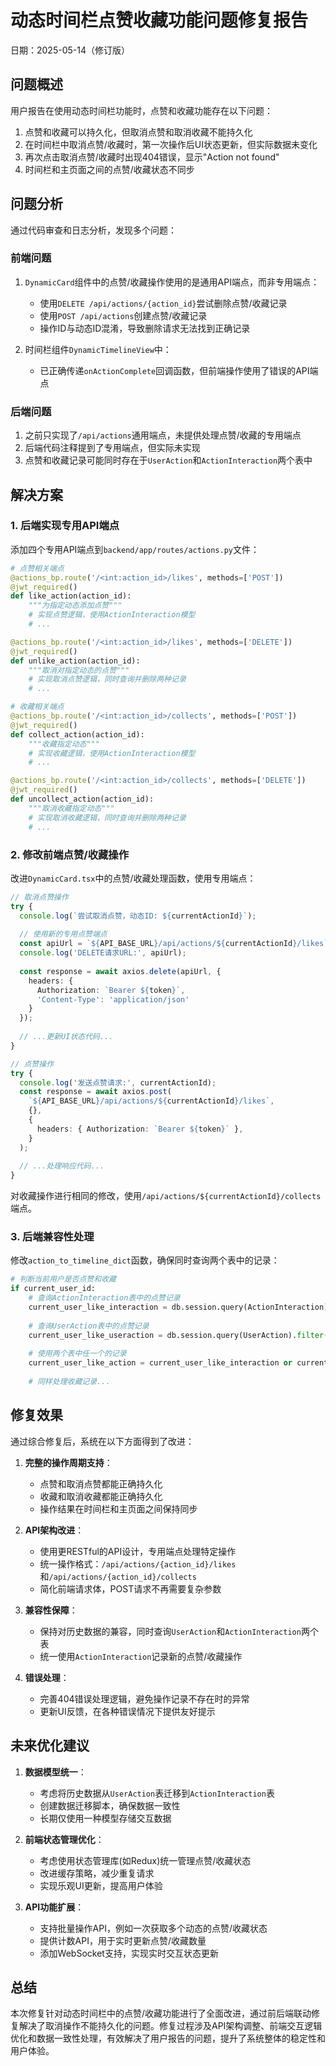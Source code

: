
# 动态时间栏点赞收藏功能问题修复报告

日期：2025-05-14（修订版）

## 问题概述

用户报告在使用动态时间栏功能时，点赞和收藏功能存在以下问题：
1. 点赞和收藏可以持久化，但取消点赞和取消收藏不能持久化
2. 在时间栏中取消点赞/收藏时，第一次操作后UI状态更新，但实际数据未变化
3. 再次点击取消点赞/收藏时出现404错误，显示"Action not found"
4. 时间栏和主页面之间的点赞/收藏状态不同步

## 问题分析

通过代码审查和日志分析，发现多个问题：

### 前端问题
1. `DynamicCard`组件中的点赞/收藏操作使用的是通用API端点，而非专用端点：
   - 使用`DELETE /api/actions/{action_id}`尝试删除点赞/收藏记录
   - 使用`POST /api/actions`创建点赞/收藏记录
   - 操作ID与动态ID混淆，导致删除请求无法找到正确记录

2. 时间栏组件`DynamicTimelineView`中：
   - 已正确传递`onActionComplete`回调函数，但前端操作使用了错误的API端点

### 后端问题
1. 之前只实现了`/api/actions`通用端点，未提供处理点赞/收藏的专用端点
2. 后端代码注释提到了专用端点，但实际未实现
3. 点赞和收藏记录可能同时存在于`UserAction`和`ActionInteraction`两个表中

## 解决方案

### 1. 后端实现专用API端点
添加四个专用API端点到`backend/app/routes/actions.py`文件：
```python
# 点赞相关端点
@actions_bp.route('/<int:action_id>/likes', methods=['POST'])
@jwt_required()
def like_action(action_id):
    """为指定动态添加点赞"""
    # 实现点赞逻辑，使用ActionInteraction模型
    # ...

@actions_bp.route('/<int:action_id>/likes', methods=['DELETE'])
@jwt_required()
def unlike_action(action_id):
    """取消对指定动态的点赞"""
    # 实现取消点赞逻辑，同时查询并删除两种记录
    # ...

# 收藏相关端点
@actions_bp.route('/<int:action_id>/collects', methods=['POST'])
@jwt_required()
def collect_action(action_id):
    """收藏指定动态"""
    # 实现收藏逻辑，使用ActionInteraction模型
    # ...

@actions_bp.route('/<int:action_id>/collects', methods=['DELETE'])
@jwt_required()
def uncollect_action(action_id):
    """取消收藏指定动态"""
    # 实现取消收藏逻辑，同时查询并删除两种记录
    # ...
```

### 2. 修改前端点赞/收藏操作
改进`DynamicCard.tsx`中的点赞/收藏处理函数，使用专用端点：

```typescript
// 取消点赞操作
try {
  console.log(`尝试取消点赞，动态ID: ${currentActionId}`);
  
  // 使用新的专用点赞端点
  const apiUrl = `${API_BASE_URL}/api/actions/${currentActionId}/likes`;
  console.log('DELETE请求URL:', apiUrl);
  
  const response = await axios.delete(apiUrl, {
    headers: { 
      Authorization: `Bearer ${token}`,
      'Content-Type': 'application/json'
    }
  });
  
  // ...更新UI状态代码...
}
```

```typescript
// 点赞操作
try {
  console.log('发送点赞请求:', currentActionId);
  const response = await axios.post(
    `${API_BASE_URL}/api/actions/${currentActionId}/likes`,
    {},
    {
      headers: { Authorization: `Bearer ${token}` },
    }
  );
  
  // ...处理响应代码...
}
```

对收藏操作进行相同的修改，使用`/api/actions/${currentActionId}/collects`端点。

### 3. 后端兼容性处理
修改`action_to_timeline_dict`函数，确保同时查询两个表中的记录：

```python
# 判断当前用户是否点赞和收藏
if current_user_id:
    # 查询ActionInteraction表中的点赞记录
    current_user_like_interaction = db.session.query(ActionInteraction).filter(...)
    
    # 查询UserAction表中的点赞记录
    current_user_like_useraction = db.session.query(UserAction).filter(...)
    
    # 使用两个表中任一个的记录
    current_user_like_action = current_user_like_interaction or current_user_like_useraction
    
    # 同样处理收藏记录...
```

## 修复效果

通过综合修复后，系统在以下方面得到了改进：

1. **完整的操作周期支持**：
   - 点赞和取消点赞都能正确持久化
   - 收藏和取消收藏都能正确持久化
   - 操作结果在时间栏和主页面之间保持同步

2. **API架构改进**：
   - 使用更RESTful的API设计，专用端点处理特定操作
   - 统一操作格式：`/api/actions/{action_id}/likes`和`/api/actions/{action_id}/collects`
   - 简化前端请求体，POST请求不再需要复杂参数

3. **兼容性保障**：
   - 保持对历史数据的兼容，同时查询`UserAction`和`ActionInteraction`两个表
   - 统一使用`ActionInteraction`记录新的点赞/收藏操作

4. **错误处理**：
   - 完善404错误处理逻辑，避免操作记录不存在时的异常
   - 更新UI反馈，在各种错误情况下提供友好提示

## 未来优化建议

1. **数据模型统一**：
   - 考虑将历史数据从`UserAction`表迁移到`ActionInteraction`表
   - 创建数据迁移脚本，确保数据一致性
   - 长期仅使用一种模型存储交互数据

2. **前端状态管理优化**：
   - 考虑使用状态管理库(如Redux)统一管理点赞/收藏状态
   - 改进缓存策略，减少重复请求
   - 实现乐观UI更新，提高用户体验

3. **API功能扩展**：
   - 支持批量操作API，例如一次获取多个动态的点赞/收藏状态
   - 提供计数API，用于实时更新点赞/收藏数量
   - 添加WebSocket支持，实现实时交互状态更新

## 总结

本次修复针对动态时间栏中的点赞/收藏功能进行了全面改进，通过前后端联动修复解决了取消操作不能持久化的问题。修复过程涉及API架构调整、前端交互逻辑优化和数据一致性处理，有效解决了用户报告的问题，提升了系统整体的稳定性和用户体验。

